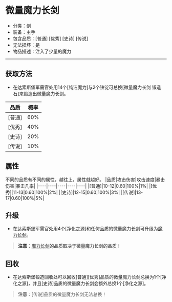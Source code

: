 # 微量魔力长剑
* 分类：剑
* 装备：主手
* 包含品质：[普通] [优秀] [史诗] [传说]
* 无法损坏：是
* 物品描述：注入了少量的魔力
---
## 获取方法
* 在达索斯堡军需官处用14个[纯洁魔力]与2个铁锭可总换[微量魔力长剑 锻造石]来锻造出微量魔力长剑。

|品质|概率|
|----|----|
|[普通]|60%|
|[优秀]|40%|
|[史诗]|20%|
|[传说]|10%|
## 属性
不同的品质有不同的属性，越往上，属性就越好。
|品质|攻击伤害|攻击速度|暴击伤害|暴击几率|
|----|----|----|----|----|
|[普通]|10-12|0.60|100%|1%|
|[优秀]|11-13|0.60|100%|2%|
|[史诗]|12-15|0.60|100%|3%|
|[传说]|13-17|0.60|100%|5%|
## 升级
* 在达索斯堡军需官处用4个[净化之源]和任何品质的微量魔力长剑可升级为<a href="https://github.com/LeafletXD/Minecraft-Yuanchu-Server-Wiki/blob/main/Wiki/RPG%E9%81%93%E5%85%B7/%E8%BF%91%E6%88%98%E6%AD%A6%E5%99%A8/%E5%89%91/%E9%AD%94%E5%8A%9B%E9%95%BF%E5%89%91.md">魔力长剑<a/>。
>**注意**：<a href="https://github.com/LeafletXD/Minecraft-Yuanchu-Server-Wiki/blob/main/Wiki/RPG%E9%81%93%E5%85%B7/%E8%BF%91%E6%88%98%E6%AD%A6%E5%99%A8/%E5%89%91/%E9%AD%94%E5%8A%9B%E9%95%BF%E5%89%91.md">魔力长剑<a/>的品质取决于微量魔力长剑的品质！
## 回收
* 在达索斯堡锻造回收处可以回收[普通][优秀]品质的微量魔力长剑总换为1个[净化之源]，并且[史诗]品质的微量魔力长剑会额外总换1个[净化之源]。
>**注意**：[传说]品质的微量魔力长剑无法总换！
